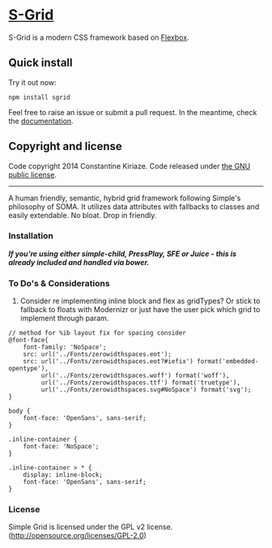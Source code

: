 # [S-Grid](http://getsimple.io)

S-Grid is a modern CSS framework based on [Flexbox](https://developer.mozilla.org/en-US/docs/Web/CSS/CSS_Flexible_Box_Layout/Using_CSS_flexible_boxes).

## Quick install

Try it out now:

```npm install sgrid```

Feel free to raise an issue or submit a pull request. In the meantime, check the [documentation](https://gist.github.com/kiriaze/463b12ac9958189ae0b4).

## Copyright and license

Code copyright 2014 Constantine Kiriaze. Code released under [the GNU public license](https://github.com/kiriaze/s-grid/blob/master/LICENSE).

---

A human friendly, semantic, hybrid grid framework following Simple's philosophy of SOMA.
It utilizes data attributes with fallbacks to classes and easily extendable. No bloat. Drop in friendly.


### Installation

_**If you're using either simple-child, PressPlay, SFE or Juice - this is already included and handled via bower.**_


### To Do's & Considerations
1. Consider re implementing inline block and flex as gridTypes? Or stick to fallback to floats with Modernizr or just have the user pick which grid to implement through param.
```
// method for %ib layout fix for spacing consider
@font-face{
    font-family: 'NoSpace';
    src: url('../Fonts/zerowidthspaces.eot');
    src: url('../Fonts/zerowidthspaces.eot?#iefix') format('embedded-opentype'),
         url('../Fonts/zerowidthspaces.woff') format('woff'),
         url('../Fonts/zerowidthspaces.ttf') format('truetype'),
         url('../Fonts/zerowidthspaces.svg#NoSpace') format('svg');
}

body {
    font-face: 'OpenSans', sans-serif;
}

.inline-container {
    font-face: 'NoSpace';
}

.inline-container > * {
    display: inline-block;
    font-face: 'OpenSans', sans-serif;
}
```

### License
Simple Grid is licensed under the GPL v2 license. (http://opensource.org/licenses/GPL-2.0)
